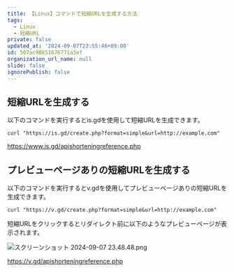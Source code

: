 ```yaml
---
title: 【Linux】コマンドで短縮URLを生成する方法
tags:
  - Linux
  - 短縮URL
private: false
updated_at: '2024-09-07T23:55:46+09:00'
id: 507ac98651676771a3ef
organization_url_name: null
slide: false
ignorePublish: false
---
```

## 短縮URLを生成する

以下のコマンドを実行するとis.gdを使用して短縮URLを生成できます。

```terminal
curl "https://is.gd/create.php?format=simple&url=http://example.com"
```

https://www.is.gd/apishorteningreference.php

## プレビューページありの短縮URLを生成する

以下のコマンドを実行するとv.gdを使用してプレビューページありの短縮URLを生成できます。

```terminal
curl "https://v.gd/create.php?format=simple&url=http://example.com"
```

短縮URLをクリックするとリダイレクト前に以下のようなプレビューページが表示されます。

![スクリーンショット 2024-09-07 23.48.48.png](https://qiita-image-store.s3.ap-northeast-1.amazonaws.com/0/2342443/9d3fd2f7-b2da-6acb-0a99-d1c1270c75dd.png)

https://v.gd/apishorteningreference.php

